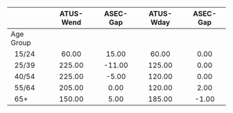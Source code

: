 
|                      |    ATUS-Wend |     ASEC-Gap |    ATUS-Wday |     ASEC-Gap |
| -------------------- | :----------: | :----------: | :----------: | :----------: |
| Age Group            |              |              |              |              |
| &nbsp;&nbsp;15/24    |        60.00 |        15.00 |        60.00 |         0.00 |
| &nbsp;&nbsp;25/39    |       225.00 |       -11.00 |       125.00 |         0.00 |
| &nbsp;&nbsp;40/54    |       225.00 |        -5.00 |       120.00 |         0.00 |
| &nbsp;&nbsp;55/64    |       205.00 |         0.00 |       120.00 |         2.00 |
| &nbsp;&nbsp;65+      |       150.00 |         5.00 |       185.00 |        -1.00 |

